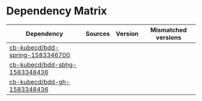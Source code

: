 # Dependency Matrix

Dependency | Sources | Version | Mismatched versions
---------- | ------- | ------- | -------------------
[cb-kubecd/bdd-spring-1583346700](https://github.com/cb-kubecd/bdd-spring-1583346700.git) |  | []() | 
[cb-kubecd/bdd-sbhg-1583348436](https://github.com/cb-kubecd/bdd-sbhg-1583348436.git) |  | []() | 
[cb-kubecd/bdd-gh-1583348436](https://github.com/cb-kubecd/bdd-gh-1583348436.git) |  | []() | 

